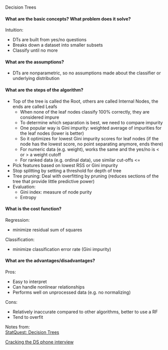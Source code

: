 Decision Trees

#### What are the basic concepts? What problem does it solve?
Intuition:  
- DTs are built from yes/no questions
- Breaks down a dataset into smaller subsets
-	Classify until no more

#### What are the assumptions?
-	DTs are nonparametric, so no assumptions made about the classifier or underlying distribution

#### What are the steps of the algorithm?
-	Top of the tree is called the Root, others are called Internal Nodes, the ends are called Leafs
    - When none of the leaf nodes classify 100% correctly, they are considered impure
    -	To determine which separation is best, we need to compare impurity
      - One popular way is Gini impurity: weighted average of impurities for the leaf nodes (lower is better)
      - So it optimizes for lowest Gini impurity scores for leaf nodes (if the node has the lowest score, no point separating anymore, ends there)
      - For numeric data (e.g. weight), works the same and the yes/no is < or > a weight cutoff
      - For ranked data (e.g. ordinal data), use similar cut-offs <=
- Pick features based on lowest RSS or Gini impurity
- Stop splitting by setting a threshold for depth of tree
- Tree pruning: Deal with overfitting by pruning (reduces sections of the tree that provide little predictive power)
- Evaluation:
  - Gini index: measure of node purity
  - Entropy

#### What is the cost function?
Regression:  
- minimize residual sum of squares

Classification:  
- minimize classification error rate (Gini impurity)

#### What are the advantages/disadvantages?
Pros:  
- Easy to interpret
- Can handle nonlinear relationships
- Performs well on unprocessed data (e.g. no normalizing)

Cons:  
- Relatively inaccurate compared to other algorithms, better to use a RF
- Tend to overfit

Notes from:  
[StatQuest: Decision Trees]( https://www.youtube.com/watch?v=7VeUPuFGJHk)

[Cracking the DS phone interview](https://medium.com/@bruceyanghy/crack-the-machine-learning-phone-interview-guide-9e4dc316f65b)
